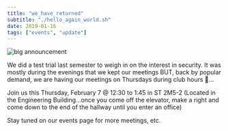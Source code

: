 ```yaml
---
title: "we_have_returned"
subtitle: "./hello_again_world.sh"
date: 2019-01-16
tags: ["events", "update"]
---
```


![big announcement](/img/att.gif)

We did a test trial last semester to weigh in on the interest in security. It was mostly during the evenings that we kept our meetings BUT, back by popular demand, we are having our meetings on Thursdays during club hours :tada:...
<!--more-->

Join us this Thursday, February 7 @ 12:30 to 1:45 in ST 2M5-2 (Located in the Engineering Building...once you come off the elevator, make a right and come down to the end of the hallway until you enter an office)

Stay tuned on our events page for more meetings, etc.
